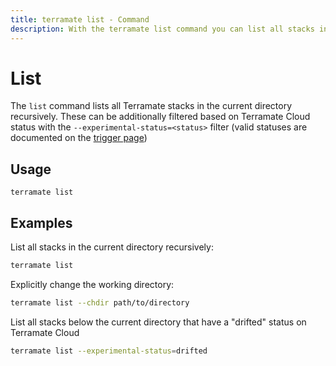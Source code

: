 ```yaml
---
title: terramate list - Command
description: With the terramate list command you can list all stacks in the current directory recursively.
---
```


# List

The `list` command lists all Terramate stacks in the current directory recursively. These can be additionally filtered based on Terramate Cloud status with the `--experimental-status=<status>` filter (valid statuses are documented on the [trigger page](./trigger.md))

## Usage

`terramate list`

## Examples

List all stacks in the current directory recursively:

```bash
terramate list
```

Explicitly change the working directory:

```bash
terramate list --chdir path/to/directory
```

List all stacks below the current directory that have a "drifted" status on Terramate Cloud

```bash
terramate list --experimental-status=drifted
```
